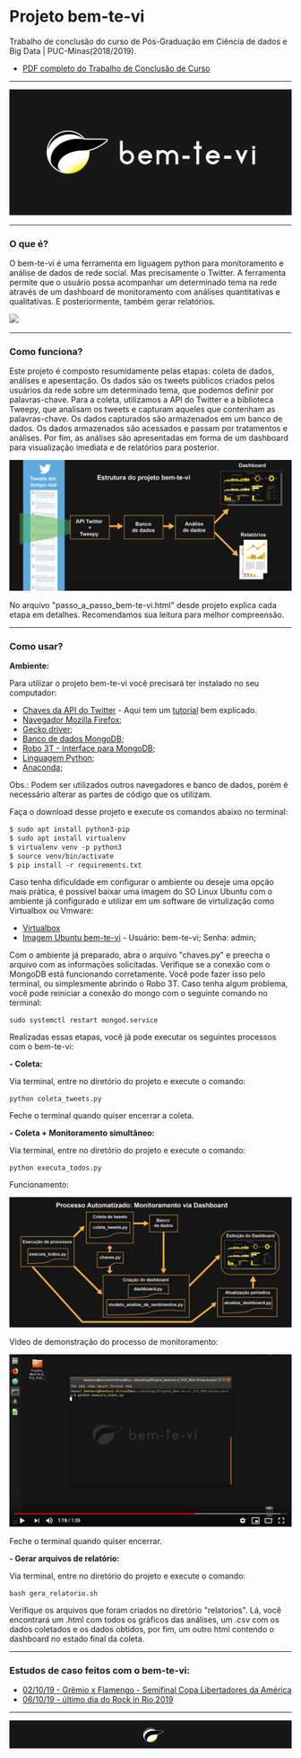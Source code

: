 # Projeto bem-te-vi
Trabalho de conclusão do curso de Pós-Graduação em Ciência de dados e Big Data | PUC-Minas(2018/2019).
- [PDF completo do Trabalho de Conclusão de Curso](https://drive.google.com/open?id=1k4UOzioGtjEBw3nSbZ6QHdm_-E3tmEnt)
***
![](https://raw.githubusercontent.com/DiegoAbreu/Projeto_Bem-te-vi_TCC_PUC-Minas/master/imagens/bem-te-vi-cabecalho.png)
***
### O que é?
O bem-te-vi é uma ferramenta em liguagem python para monitoramento e análise de dados de rede social. Mas precisamente o Twitter. A ferramenta permite que o usuário possa acompanhar um determinado tema na rede através de um dashboard de monitoramento com análises quantitativas e qualitativas. E posteriormente, também gerar relatórios.

![](https://raw.githubusercontent.com/DiegoAbreu/Projeto_Bem-te-vi_TCC_PUC-Minas/master/imagens/bem-te-vo_dashboard.gif)

***
### Como funciona?

Este projeto é composto resumidamente pelas etapas: coleta de dados, análises e apesentação. Os dados são os tweets públicos criados pelos usuários da rede sobre um determinado tema, que podemos definir por palavras-chave. Para a coleta, utilizamos a API do Twitter e a biblioteca Tweepy, que analisam os tweets e capturam aqueles que contenham as palavras-chave. Os dados capturados são armazenados em um banco de dados.
Os dados armazenados são acessados e passam por tratamentos e análises. Por fim, as análises são apresentadas em forma de um dashboard para visualização imediata e de relatórios para posterior. 

![](https://raw.githubusercontent.com/DiegoAbreu/Projeto_Bem-te-vi_TCC_PUC-Minas/master/imagens/bem-te-vi_estrutura_geral.png)


No arquivo "passo_a_passo_bem-te-vi.html" desde projeto explica cada etapa em detalhes. Recomendamos sua leitura para melhor compreensão.

***
### Como usar?
**Ambiente:**

Para utilizar o projeto bem-te-vi você precisará ter instalado no seu computador:
- [Chaves da API do Twitter](https://developer.twitter.com/) - Aqui tem um [tutorial](https://docs.daplab.ch/twitter_account/) bem explicado.
- [Navegador Mozilla Firefox](https://www.mozilla.org/pt-BR/firefox/new/);
- [Gecko driver](https://github.com/mozilla/geckodriver/releases);
- [Banco de dados MongoDB](https://www.mongodb.com/);
- [Robo 3T - Interface para MongoDB](https://robomongo.org/download);
- [Linguagem Python](https://www.python.org/);
- [Anaconda](https://www.anaconda.com/);

Obs.: Podem ser utilizados outros navegadores e banco de dados, porém é necessário alterar as partes de código que os utilizam.

Faça o download desse projeto e execute os comandos abaixo no terminal:
```
$ sudo apt install python3-pip
$ sudo apt install virtualenv
$ virtualenv venv -p python3
$ source venv/bin/activate
$ pip install -r requirements.txt
```
Caso tenha dificuldade em configurar o ambiente ou deseje uma opção mais prática, é possível baixar uma imagem do SO Linux Ubuntu com o ambiente já configurado e utilizar em um software de virtulização como Virtualbox ou Vmware:
- [Virtualbox](https://www.virtualbox.org/)
- [Imagem Ubuntu bem-te-vi](https://diegoabreu.com/downloads/bem-te-vi.ova) - Usuário: bem-te-vi; Senha: admin;

Com o ambiente já preparado, abra o arquivo "chaves.py" e preecha o arquivo com as informações solicitadas.
Verifique se a conexão com o MongoDB está funcionando corretamente. Você pode fazer isso pelo terminal, ou simplesmente abrindo o Robo 3T.
Caso tenha algum problema, você pode reiniciar a conexão do mongo com o seguinte comando no terminal:
```
sudo systemctl restart mongod.service
```
Realizadas essas etapas, você já pode executar os seguintes processos com o bem-te-vi:

**- Coleta:**

Via terminal, entre no diretório do projeto e execute o comando:
```
python coleta_tweets.py
```
Feche o terminal quando quiser encerrar a coleta.

**- Coleta + Monitoramento simultâneo:**

Via terminal, entre no diretório do projeto e execute o comando:
```
python executa_todos.py
```
Funcionamento:

![](https://raw.githubusercontent.com/DiegoAbreu/Projeto_Bem-te-vi_TCC_PUC-Minas/master/imagens/bem-te-vi_processo_monitoramento.png)

Video de demonstração do processo de monitoramento:

[![](https://raw.githubusercontent.com/DiegoAbreu/Projeto_Bem-te-vi_TCC_PUC-Minas/master/imagens/bem-te-vi_demo_screen_shot.png)](http://www.youtube.com/watch?v=jTVRj5S1Wn8 "")


Feche o terminal quando quiser encerrar.

**- Gerar arquivos de relatório:**

Via terminal, entre no diretório do projeto e execute o comando:
```
bash gera_relatorio.sh
```
Verifique os arquivos que foram criados no diretório "relatorios". Lá, você encontrará um .html com todos os gráficos das análises, um .csv com os dados coletados e os dados obtidos, por fim, um outro html contendo o dashboard no estado final da coleta.

***

### Estudos de caso feitos com o bem-te-vi:

- [02/10/19 - Grêmio x Flamengo - Semifinal Copa Libertadores da América](https://diegoabreu.com/Uploads/tcc/grexfla.pdf)
- [06/10/19 - último dia do Rock in Rio 2019](https://diegoabreu.com/Uploads/tcc/rockinrio.pdf)

***
![](https://raw.githubusercontent.com/DiegoAbreu/Projeto_Bem-te-vi_TCC_PUC-Minas/master/imagens/bem-te-vi-rodape.png)
